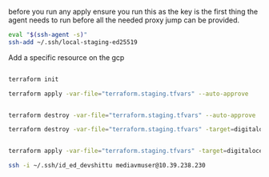 before you run any apply ensure you run this as the key is the first thing the agent needs to run before all the needed proxy jump can be provided.

```sh
eval "$(ssh-agent -s)"
ssh-add ~/.ssh/local-staging-ed25519

```
Add a specific resource on the gcp

```sh

terraform init

terraform apply -var-file="terraform.staging.tfvars" --auto-approve  


terraform destroy -var-file="terraform.staging.tfvars" --auto-approve  

terraform destroy -var-file="terraform.staging.tfvars" -target=digitalocean_droplet.media_app_instance --auto-approve


terraform apply -var-file="terraform.staging.tfvars" -target=digitalocean_droplet.media_app_instance --auto-approve
```

```sh
ssh -i ~/.ssh/id_ed_devshittu mediavmuser@10.39.238.230

```